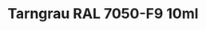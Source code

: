 ---
layout: product
title: "Tarngrau RAL 7050-F9  10ml"
price: "330" 
desc: "Nitro 10mL"
img_path: "/assets/img/RC091.webp"
brand: "AK "
available: true
special_offer: false
new: false
soon: false
cat: "020000"
subcat: "020200"
subsubcat: "020201"
sifra: "RC091"
popular: false
spec: false
---